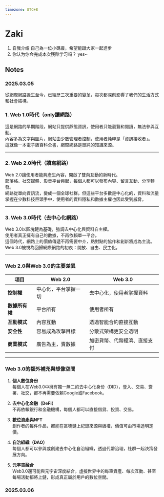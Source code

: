 ```yaml
---
timezone: UTC+8
---
```



# Zaki

1. 自我介绍
  自己為一位小碼農，希望能跟大家一起進步
2. 你认为你会完成本次残酷学习吗？
  yes~

## Notes

<!-- Content_START -->

### 2025.03.05

從網際網路誕生至今，已經歷三次重要的變革，每次都深刻影響了我們的生活方式和社會結構。

### 1. Web 1.0時代（only讀網路）

這是網路的早期階段，網站只提供靜態資訊，使用者只能瀏覽和閱讀，無法參與互動。  
內容多為文字與圖片，網站由少數管理者控制，使用者純粹是「資訊接收者」。  
這就像一本電子版百科全書，網際網路是單純的知識來源。

---

### 2. Web 2.0時代（讀寫網路）

Web 2.0讓使用者能夠產生內容，開啟了雙向互動的新時代。  
部落格、社交媒體、影音平台興起，每個人都可以發布內容、留言互動、分享轉發。  
網路從單向資訊流，變成一個全球社群。但這些平台多數是中心化的，資料和流量掌握在少數科技巨頭手中，使用者的資料隱私和數據主權也因此受到威脅。

---

### 3. Web 3.0時代（去中心化網路）

Web 3.0以區塊鏈為基礎，強調去中心化與資料自主權。  
使用者真正擁有自己的數據，不再依賴單一平台。  
這個時代，網路上的價值傳遞不再需要中介，點對點的協作和創新將成為主流。  
Web 3.0被視為回歸網際網路的初衷：開放、自由、民主化。

---

### Web 2.0與Web 3.0的主要差異

| 項目 | Web 2.0 | Web 3.0 |
|---|---|---|
| **控制權** | 中心化，平台掌握一切 | 去中心化，使用者掌握資料 |
| **數據所有權** | 平台所有 | 使用者所有 |
| **互動模式** | 內容互動 | 透過智能合約直接互動 |
| **安全性** | 容易成為攻擊目標 | 分散式架構更安全透明 |
| **商業模式** | 廣告為主，賣數據 | 加密貨幣、代幣經濟、直接支付 |

---

### Web 3.0的額外補充與想像空間

1. **個人數位身份**  
   每個人在Web3.0中擁有獨一無二的去中心化身份（DID），登入、交易、簽署、社交，都不再需要依賴Google或Facebook。

2. **去中心化金融（DeFi）**  
   不再依賴銀行和金融機構，每個人都可以直接借貸、投資、交易。

3. **數位資產與NFT**  
   創作者的每件作品，都能在區塊鏈上紀錄來源與版權，價值可由市場透明定價。

4. **自治組織（DAO）**  
   每個人都可以參與或創建去中心化自治組織，透過代幣治理，社群一起決策發展方向。

5. **元宇宙融合**  
   Web3.0還可能與元宇宙深度結合，虛擬世界中的每筆資產、每次互動、甚至每場活動都將上鏈，形成真正屬於用戶的數位空間。


### 2025.03.06

<!-- Content_END -->
